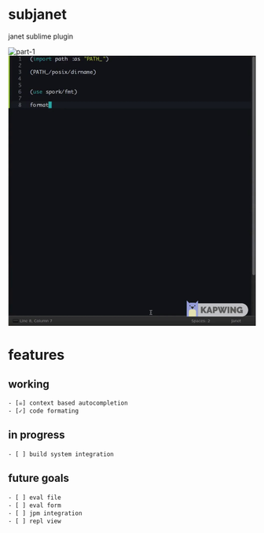 # subjanet

janet sublime plugin

![part-1](/show-off/part-1.gif?raw=true "Part One")
![part-2](/show-off/part-2.gif?raw=true "Part Two")

# features
  ## working
    - [☠] context based autocompletion
    - [✓] code formating
  ## in progress
    - [ ] build system integration
  ## future goals
    - [ ] eval file
    - [ ] eval form
    - [ ] jpm integration
    - [ ] repl view
